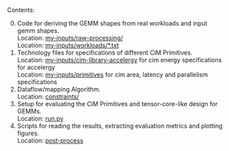Contents:  

0. Code for deriving the GEMM shapes from real workloads and input gemm shapes.  
    Location: [my-inputs/raw-processing/](my-inputs/raw-processing/)  
    Location: [my-inputs/workloads/*.txt](my-inputs/workloads/)  
1. Technology files for specifications of different CiM Primitives.  
    Location: [my-inputs/cim-library-accelergy](my-inputs/cim-library-accelergy/) for cim energy specifications for accelergy  
    Location: [my-inputs/primitives](my-inputs/primitives/) for cim area, latency and parallelism specifications  
2. Dataflow/mapping Algorithm.  
    Location: [constraints/](constraints/)  
3. Setup for evaluating the CiM Primitives and tensor-core-like design for GEMMs.  
    Location: [run.py](run.py)  
4. Scripts for reading the results, extracting evaluation metrics and plotting figures.  
    Location: [post-process](post-process/)



